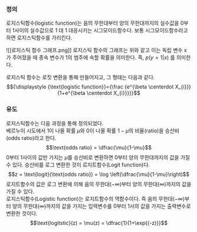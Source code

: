 ### 정의
로지스틱함수(logistic function)는 음의 무한대부터 양의 무한대까지의 실수값을 0부터 1사이의 실수값으로 1 대 1 대응시키는 시그모이드함수다. 보통 시그모이드함수라고 하면 로지스틱함수를 가리킨다. 

![[로지스틱 함수 그래프.png]]
로지스틱 함수의 그래프는 위와 같고 이는 독립 변수 x가 주어졌을 때 종속 변수가 1의 범주에 속할 확률을 의미한다. 즉, $\displaystyle {p(y=1|x)}$ 를 의미한다.  

로지스틱 함수는 로짓 변환을 통해 만들어지고, 그 형태는 다음과 같다.  
$${\displaystyle {\text{logistic function}}={\frac {e^{\beta \centerdot X_{i}}}{1+e^{\beta \centerdot X_{i}}}}}$$

### 유도

로지스틱함수는 다음 과정을 통해 정의되었다.  
베르누이 시도에서 1이 나올 확률 $\mu$와 0이 나올 확률 $1-\mu$의 비율(ratio)을 승산비(odds ratio)라고 한다.  $$\text{odds ratio} = \dfrac{\mu}{1-\mu}$$ 
0부터 1사이의 값만 가지는 $\mu$를 승산비로 변환하면 0부터 양의 무한대까지의 값을 가질 수 있다.  승산비를 로그 변환한 것이 로지트함수(Logit function)다. $$z = \text{logit}(\text{odds ratio}) = \log \left(\dfrac{\mu}{1-\mu}\right)$$ 
로지트함수의 값은 로그 변환에 의해 음의 무한대($-\infty$)부터 양의 무한대($\infty$)까지의 값을 가질 수 있다.  
로지스틱함수(Logistic function)는 로지트함수의 역함수이다. 즉 음의 무한대($-\infty$)부터 양의 무한대($\infty$)까지의 값을 가지는 입력변수를 0부터 1사의 값을 가지는 출력변수로 변환한 것이다.  $$\text{logitstic}(z) = \mu(z) = \dfrac{1}{1+\exp{(-z)}}$$ 

